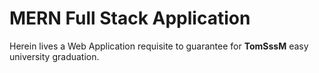 # MERN Full Stack Application

Herein lives a Web Application requisite to guarantee for **TomSssM** easy
university graduation.
